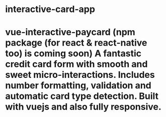 # interactive-card-app
# vue-interactive-paycard (npm package (for react &amp; react-native too) is coming soon)  A fantastic credit card form with smooth and sweet micro-interactions. Includes number formatting, validation and automatic card type detection. Built with vuejs and also fully responsive.
